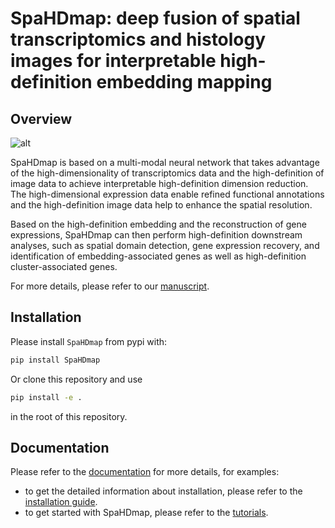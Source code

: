 # SpaHDmap: deep fusion of spatial transcriptomics and histology images for interpretable high-definition embedding mapping

## Overview

![alt](docs/_static/Overview.png)

SpaHDmap is based on a multi-modal neural network that takes advantage of the high-dimensionality of transcriptomics
data and the high-definition of image data to achieve interpretable high-definition dimension reduction. 
The high-dimensional expression data enable refined functional annotations and the high-definition image data help to
enhance the spatial resolution.

Based on the high-definition embedding and the reconstruction of gene expressions, SpaHDmap can then perform
high-definition downstream analyses, such as spatial domain detection, gene expression recovery, and identification of
embedding-associated genes as well as high-definition cluster-associated genes.

For more details, please refer to our [manuscript](https://www.biorxiv.org/content/10.1101/2024.09.12.612666).

## Installation
Please install `SpaHDmap` from pypi with:

```bash
pip install SpaHDmap
```

Or clone this repository and use

```bash
pip install -e .
```

in the root of this repository.

## Documentation

Please refer to the [documentation](https://spahdmap.readthedocs.io/en/latest/) for more details, for examples:
- to get the detailed information about installation, please refer to the [installation guide](https://spahdmap.readthedocs.io/en/latest/installation.html).
- to get started with SpaHDmap, please refer to the [tutorials](https://spahdmap.readthedocs.io/en/latest/tutorials/index.html).